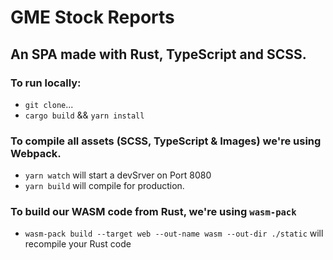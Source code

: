# GME Stock Reports

## An SPA made with Rust, TypeScript and SCSS.

### To run locally:
 - `git clone`...
 - `cargo build` && `yarn install`

### To compile all assets (SCSS, TypeScript & Images) we're using Webpack.
 - `yarn watch` will start a devSrver on Port 8080
 - `yarn build` will compile for production.

### To build our WASM code from Rust, we're using `wasm-pack`
 - `wasm-pack build --target web --out-name wasm --out-dir ./static` will recompile your Rust code